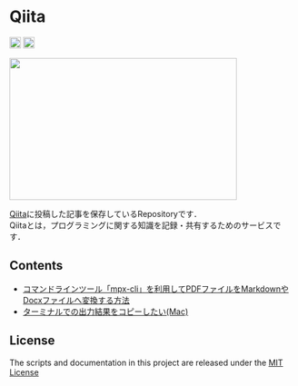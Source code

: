 # Qiita

<p align="left>
    <!-- Qiita posts -->
    <a href="http://qiita.com/kei_university">
        <img height="20" src="https://qiita-badge.apiapi.app/s/kei_university/posts.svg" />
    </a>
    <!-- Qiita contributions -->
    <a href="http://qiita.com/kei_university">
        <img height="20" src="https://qiita-badge.apiapi.app/s/kei_university/contributions.svg" />
    </a>
</p>

<!-- Qiita image -->
<img src="https://cdn.qiita.com/assets/qiita-ogp-3b6fcfdd74755a85107071ffc3155898.png" width="400" height="250">

[Qiita](https://qiita.com/)に投稿した記事を保存しているRepositoryです．
<br>Qiitaとは，プログラミングに関する知識を記録・共有するためのサービスです．

## Contents
- [コマンドラインツール「mpx-cli」を利用してPDFファイルをMarkdownやDocxファイルへ変換する方法](Articles/コマンドラインツール「mpx-cli」を利用してPDFファイルをMarkdownやDocxファイルへ変換する方法.md)
- [ターミナルでの出力結果をコピーしたい(Mac)](Articles/ターミナルでの出力結果をコピーしたい(Mac).md)

## License

The scripts and documentation in this project are released under the [MIT License](LICENSE)
